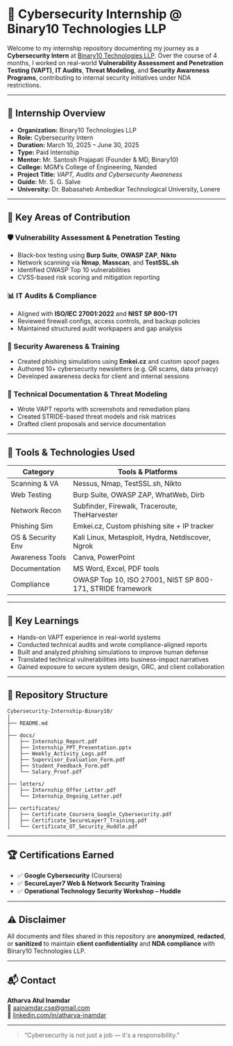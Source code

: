 
# 🔐 Cybersecurity Internship @ Binary10 Technologies LLP

Welcome to my internship repository documenting my journey as a **Cybersecurity Intern** at [Binary10 Technologies LLP](https://binary10.tech). Over the course of 4 months, I worked on real-world **Vulnerability Assessment and Penetration Testing (VAPT)**, **IT Audits**, **Threat Modeling**, and **Security Awareness Programs**, contributing to internal security initiatives under NDA restrictions.

---

## 🧾 Internship Overview

- **Organization:** Binary10 Technologies LLP  
- **Role:** Cybersecurity Intern  
- **Duration:** March 10, 2025 – June 30, 2025  
- **Type:** Paid Internship  
- **Mentor:** Mr. Santosh Prajapati (Founder & MD, Binary10)  
- **College:** MGM’s College of Engineering, Nanded  
- **Project Title:** *VAPT, Audits and Cybersecurity Awareness*  
- **Guide:** Mr. S. G. Salve  
- **University:** Dr. Babasaheb Ambedkar Technological University, Lonere  

---

## 🚀 Key Areas of Contribution

### 🛡 Vulnerability Assessment & Penetration Testing
- Black-box testing using **Burp Suite**, **OWASP ZAP**, **Nikto**
- Network scanning via **Nmap**, **Masscan**, and **TestSSL.sh**
- Identified OWASP Top 10 vulnerabilities
- CVSS-based risk scoring and mitigation reporting

### 📊 IT Audits & Compliance
- Aligned with **ISO/IEC 27001:2022** and **NIST SP 800-171**
- Reviewed firewall configs, access controls, and backup policies
- Maintained structured audit workpapers and gap analysis

### 📣 Security Awareness & Training
- Created phishing simulations using **Emkei.cz** and custom spoof pages
- Authored 10+ cybersecurity newsletters (e.g. QR scams, data privacy)
- Developed awareness decks for client and internal sessions

### 🧾 Technical Documentation & Threat Modeling
- Wrote VAPT reports with screenshots and remediation plans
- Created STRIDE-based threat models and risk matrices
- Drafted client proposals and service documentation

---

## 🧰 Tools & Technologies Used

| Category           | Tools & Platforms                                              |
|--------------------|----------------------------------------------------------------|
| Scanning & VA      | Nessus, Nmap, TestSSL.sh, Nikto                                |
| Web Testing        | Burp Suite, OWASP ZAP, WhatWeb, Dirb                           |
| Network Recon      | Subfinder, Firewalk, Traceroute, TheHarvester                 |
| Phishing Sim       | Emkei.cz, Custom phishing site + IP tracker                   |
| OS & Security Env  | Kali Linux, Metasploit, Hydra, Netdiscover, Ngrok             |
| Awareness Tools    | Canva, PowerPoint                                              |
| Documentation      | MS Word, Excel, PDF tools                                      |
| Compliance         | OWASP Top 10, ISO 27001, NIST SP 800-171, STRIDE framework     |

---

## 🧠 Key Learnings

- Hands-on VAPT experience in real-world systems
- Conducted technical audits and wrote compliance-aligned reports
- Built and analyzed phishing simulations to improve human defense
- Translated technical vulnerabilities into business-impact narratives
- Gained exposure to secure system design, GRC, and client collaboration

---

## 📁 Repository Structure

```
Cybersecurity-Internship-Binary10/
│
├── README.md
│
├── docs/
│   ├── Internship_Report.pdf
│   ├── Internship_PPT_Presentation.pptx
│   ├── Weekly_Activity_Logs.pdf
│   ├── Supervisor_Evaluation_Form.pdf
│   ├── Student_Feedback_Form.pdf
│   └── Salary_Proof.pdf
│
├── letters/
│   ├── Internship_Offer_Letter.pdf
│   └── Internship_Ongoing_Letter.pdf
│
├── certificates/
│   ├── Certificate_Coursera_Google_Cybersecurity.pdf
│   ├── Certificate_SecureLayer7_Training.pdf
│   └── Certificate_OT_Security_Huddle.pdf
```

---

## 🏆 Certifications Earned

- ✅ **Google Cybersecurity** (Coursera)
- ✅ **SecureLayer7 Web & Network Security Training**
- ✅ **Operational Technology Security Workshop – Huddle**

---

## ⚠️ Disclaimer

All documents and files shared in this repository are **anonymized**, **redacted**, or **sanitized** to maintain **client confidentiality** and **NDA compliance** with Binary10 Technologies LLP.

---

## 📬 Contact

**Atharva Atul Inamdar**  
📧 aainamdar.cse@gmail.com  
🔗 [linkedin.com/in/atharva-inamdar](https://linkedin.com/in/atharva-inamdar)

---

> “Cybersecurity is not just a job — it's a responsibility.”
